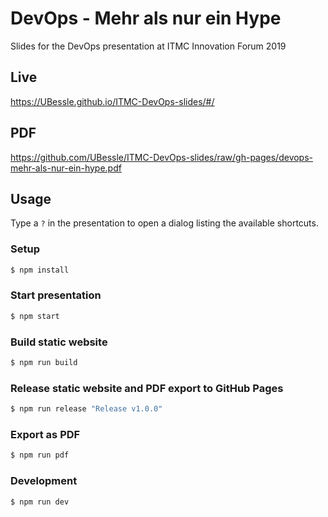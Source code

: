 # DevOps - Mehr als nur ein Hype
Slides for the DevOps presentation at ITMC Innovation Forum 2019

## Live
https://UBessle.github.io/ITMC-DevOps-slides/#/

## PDF
https://github.com/UBessle/ITMC-DevOps-slides/raw/gh-pages/devops-mehr-als-nur-ein-hype.pdf

## Usage
Type a `?` in the presentation to open a dialog listing the available shortcuts.

### Setup
```bash
$ npm install
```

### Start presentation
```bash
$ npm start
```

### Build static website
```bash
$ npm run build
```

### Release static website and PDF export to GitHub Pages
```bash
$ npm run release "Release v1.0.0"
```

### Export as PDF
```bash
$ npm run pdf
```

### Development
```bash
$ npm run dev
```

